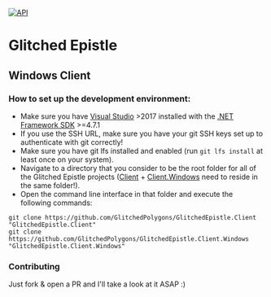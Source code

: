 [![API](https://img.shields.io/badge/api-docs-brightgreen.svg)](https://glitchedpolygons.github.io/GlitchedEpistle.Client.Windows)

# Glitched Epistle
## Windows Client

### How to set up the development environment:

* Make sure you have [Visual Studio](https://visualstudio.microsoft.com/) >2017 installed with the [.NET Framework SDK](https://dotnet.microsoft.com/download/visual-studio-sdks) >=4.7.1
* If you use the SSH URL, make sure you have your git SSH keys set up to authenticate with git correctly!
* Make sure you have git lfs installed and enabled (run `git lfs install` at least once on your system).
* Navigate to a directory that you consider to be the root folder for all of the Glitched Epistle projects ([Client](https://github.com/GlitchedPolygons/GlitchedEpistle.Client) + [Client.Windows](https://github.com/GlitchedPolygons/GlitchedEpistle.Client.Windows) need to reside in the same folder!).
* Open the command line interface in that folder and execute the following commands:
```
git clone https://github.com/GlitchedPolygons/GlitchedEpistle.Client "GlitchedEpistle.Client"
git clone https://github.com/GlitchedPolygons/GlitchedEpistle.Client.Windows "GlitchedEpistle.Client.Windows"
```

### Contributing
Just fork & open a PR and I'll take a look at it ASAP :)
